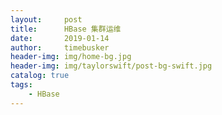 ```yaml
---
layout:     post
title:      HBase 集群运维
date:       2019-01-14
author:     timebusker
header-img: img/home-bg.jpg
header-img: img/taylorswift/post-bg-swift.jpg
catalog: true
tags:
    - HBase
---
```


